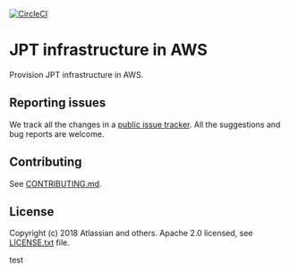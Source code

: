[![CircleCI](https://circleci.com/gh/atlassian/aws-infrastructure.svg?style=svg)](https://circleci.com/gh/atlassian/aws-infrastructure)

# JPT infrastructure in AWS
Provision JPT infrastructure in AWS.

## Reporting issues

We track all the changes in a [public issue tracker](https://ecosystem.atlassian.net/secure/RapidBoard.jspa?rapidView=457&projectKey=JPERF).
All the suggestions and bug reports are welcome.

## Contributing

See [CONTRIBUTING.md](CONTRIBUTING.md).

## License
Copyright (c) 2018 Atlassian and others.
Apache 2.0 licensed, see [LICENSE.txt](LICENSE.txt) file.

test
